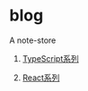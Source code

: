 # blog

A note-store


1. <a href='./TypeScript/README.md'>TypeScript系列</a>


2. <a href='./React/README.md'>React系列</a>